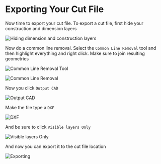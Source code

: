 # Exporting Your Cut File

Now time to export your cut file. To export a cut file, first hide your construction and dimension layers

![Hiding dimension and construction layers](http://tanner.havana.software/Lj6YcK)

Now do a common line removal. Select the `Common Line Removal` tool and then highlight everything and right click. Make sure to join resulting geometries

![Common Line Removal Tool](http://tanner.havana.software/hlbtkN)

![Common Line Removal](http://tanner.havana.software/SrXdlq)

Now you click `Output CAD`

![Output CAD](http://tanner.havana.software/Y5WWE8)

Make the file type a `DXF`

![DXF](http://tanner.havana.software/RjMnL6)

And be sure to click `Visible layers Only`

![Visible layers Only](http://tanner.havana.software/bAdOJO)

And now you can export it to the cut file location

![Exporting](http://tanner.havana.software/Bj8zKH)

